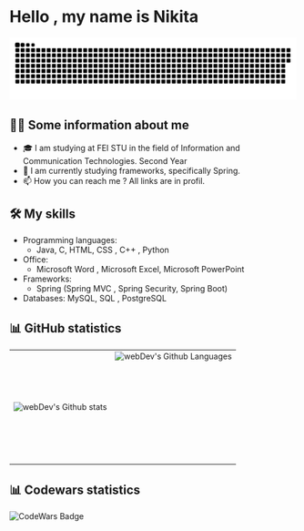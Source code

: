 # Hello , my name is Nikita

<p align="center">
 <img width="600" src="github-snake.svg" alt="snake"/>
</p>

## 🙋‍♂️ Some information about me 
- 🎓 I am studying at FEI STU in the field of Information and Communication Technologies. Second Year
- 🌱 I am currently studying frameworks, specifically Spring.
- 📫 How you can reach me ? All links are in profil.

## 🛠️ My skills
- Programming languages: 
   - Java, C,  HTML, CSS , C++ , Python
- Office:
   - Microsoft Word , Microsoft Excel, Microsoft PowerPoint
- Frameworks: 
   - Spring (Spring MVC , Spring Security, Spring Boot)
- Databases: MySQL, SQL , PostgreSQL

## 📊 GitHub statistics
<table>
  <tr>
    <td>
      <img align="left" src="http://github-readme-streak-stats.herokuapp.com?user=nikitaOrlov07&theme=dark&background=000000" alt="webDev's Github stats" />
    </td>
    <td>
      <img height="195px" align="right" alt="webDev's Github Languages" src="https://github-readme-stats-sigma-five.vercel.app/api/top-langs/?username=nikitaOrlov07&layout=compact&theme=vision-friendly-dark" />
    </td>
  </tr>
</table>

## 📊 Codewars statistics
<img src="https://www.codewars.com/users/Nikita%20Orlov/badges/large" alt="CodeWars Badge">

